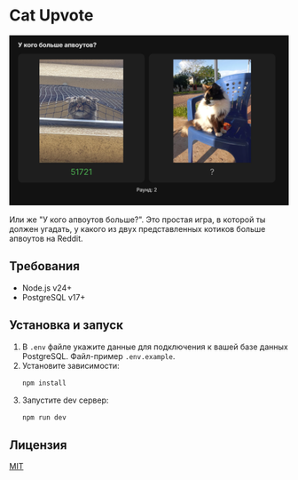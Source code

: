 # Cat Upvote

![Cat Upvote](images/screenshot1.png)

Или же "У кого апвоутов больше?". Это простая игра, в которой ты должен угадать, у какого из двух представленных котиков больше апвоутов на Reddit.

## Требования

-   Node.js v24+
-   PostgreSQL v17+

## Установка и запуск

1. В `.env` файле укажите данные для подключения к вашей базе данных PostgreSQL. Файл-пример `.env.example`.
2. Установите зависимости:
    ```bash
    npm install
    ```
3. Запустите dev сервер:
    ```bash
    npm run dev
    ```

## Лицензия

[MIT](LICENSE)
